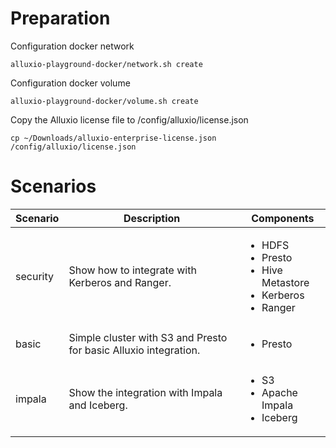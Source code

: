 # Preparation
Configuration docker network

    alluxio-playground-docker/network.sh create

Configuration docker volume

    alluxio-playground-docker/volume.sh create

Copy the Alluxio license file to /config/alluxio/license.json

    cp ~/Downloads/alluxio-enterprise-license.json /config/alluxio/license.json

# Scenarios
|Scenario|Description|Components|
|--------|-----------|----------|
|security|Show how to integrate with Kerberos and Ranger.|<ul><li>HDFS</li><li>Presto</li><li>Hive Metastore</li><li>Kerberos</li><li>Ranger</li></ul>|
|basic|Simple cluster with S3 and Presto for basic Alluxio integration.|<ul><li>Presto</li></ul>|
|impala|Show the integration with Impala and Iceberg.|<ul><li>S3</li><li>Apache Impala</li><li>Iceberg</li></ul>|
